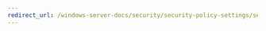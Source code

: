```yaml
---
redirect_url: /windows-server-docs/security/security-policy-settings/security-options/domain-member-disable-machine-account-password-changes.md
---
```

